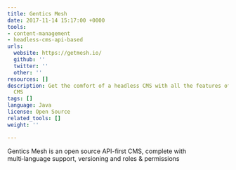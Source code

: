 ```yaml
---
title: Gentics Mesh
date: 2017-11-14 15:17:00 +0000
tools:
- content-management
- headless-cms-api-based
urls:
  website: https://getmesh.io/
  github: ''
  twitter: ''
  other: ''
resources: []
description: Get the comfort of a headless CMS with all the features of a full blown
  CMS
tags: []
language: Java
license: Open Source
related_tools: []
weight: ''

---
```

Gentics Mesh is an open source API-first CMS, complete with multi‑language support, versioning and roles & permissions
